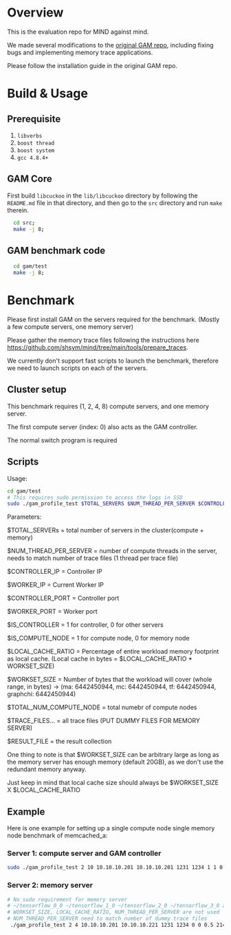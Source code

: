 # Overview
 
 This is the evaluation repo for MIND against mind. 
 
 We made several modifications to the [original GAM repo](https://github.com/ooibc88/gam), including fixing bugs and implementing memory trace applications.
 
 Please follow the installation guide in the original GAM repo.



# Build & Usage
## Prerequisite
1. `libverbs`
2. `boost thread`
3. `boost system`
4. `gcc 4.8.4+`

## GAM Core
First build `libcuckoo` in the `lib/libcuckoo` directory by following the
`README.md` file in that directory, and then go to the `src` directory and run `make`
therein.
```bash
  cd src;
  make -j 8;
```

## GAM benchmark code
```bash
  cd gam/test
  make -j 8;
```

# Benchmark

Please first install GAM on the servers required for the benchmark. (Mostly a few compute servers, one memory server)


Please gather the memory trace files following the instructions here https://github.com/shsym/mind/tree/main/tools/prepare_traces.

We currently don't support fast scripts to launch the benchmark, therefore we need to launch scripts on each of the servers.

## Cluster setup

This benchmark requires (1, 2, 4, 8) compute servers, and one memory server.

The first compute server (index: 0) also acts as the GAM controller.

The normal switch program is required

## Scripts
Usage:
```bash
cd gam/test
# This requires sudo permission to access the logs in SSD
sudo ./gam_profile_test $TOTAL_SERVERS $NUM_THREAD_PER_SERVER $CONTROLLER_IP $WORKER_IP $CONTROLLER_PORT $WORKER_PORT $IS_CONTROLLER $IS_COMPUTE_NODE LOCAL_CACHE_RATIO $WORKSET_SIZE $TOTAL_NUM_COMPUTE_NODE $TRACE_FILES.... &> $RESULT_FILE
```

Parameters:

$TOTAL_SERVERs = total number of servers in the cluster(compute + memory)

$NUM_THREAD_PER_SERVER = number of compute threads in the server, needs to match number of trace files (1 thread per trace file)

$CONTROLLER_IP = Controller IP

$WORKER_IP = Current Worker IP

$CONTROLLER_PORT = Controller port

$WORKER_PORT = Worker port

$IS_CONTROLLER = 1 for controller, 0 for other servers

$IS_COMPUTE_NODE = 1 for compute node, 0 for memory node

$LOCAL_CACHE_RATIO = Percentage of entire workload memory footprint as local cache. (Local cache in bytes = $LOCAL_CACHE_RATIO * WORKSET_SIZE)

$WORKSET_SIZE = Number of bytes that the workload will cover (whole range, in bytes) -> (ma: 6442450944, mc: 6442450944, tf: 6442450944, graphchi: 6442450944)

$TOTAL_NUM_COMPUTE_NODE = total numebr of compute nodes

$TRACE_FILES... = all trace files (PUT DUMMY FILES FOR MEMORY SERVER)

$RESULT_FILE = the result collection


One thing to note is that $WORKSET_SIZE can be arbitrary large as long as the memory server has enough memory (default 20GB), as we don't use the redundant memory anyway. 

Just keep in mind that local cache size should always be $WORKSET_SIZE X $LOCAL_CACHE_RATIO

## Example
Here is one example for setting up a single compute node single memory node benchmark of memcached_a:

### Server 1: compute server and GAM controller
```bash
sudo ./gam_profile_test 2 10 10.10.10.201 10.10.10.201 1231 1234 1 1 0.083 6442450944 1 /memcached_a/memcached_a_0_0 /memcached_a/memcached_a_1_0 /memcached_a/memcached_a_2_0 /memcached_a/memcached_a_3_0 /memcached_a/memcached_a_4_0 /memcached_a/memcached_a_5_0 /memcached_a/memcached_a_6_0 /memcached_a/memcached_a_7_0 /memcached_a/memcached_a_8_0 /memcached_a/memcached_a_9_0 &> 1C_1M_10T_512MB_memcached_a
```
### Server 2: memory server
```bash
# No sudo requirement for memory server
# ~/tensorflow_0_0 ~/tensorflow_1_0 ~/tensorflow_2_0 ~/tensorflow_3_0 are just dummy files
# WORKSET_SIZE, LOCAL_CACHE_RATIO, NUM_THREAD_PER_SERVER are not used
# NUM_THREAD_PER_SERVER need to match number of dummy trace files
 ./gam_profile_test 2 4 10.10.10.201 10.10.10.221 1231 1234 0 0 0.5 2147483648 1 ~/tensorflow_0_0 ~/tensorflow_1_0 ~/tensorflow_2_0 ~/tensorflow_3_0
 ```
